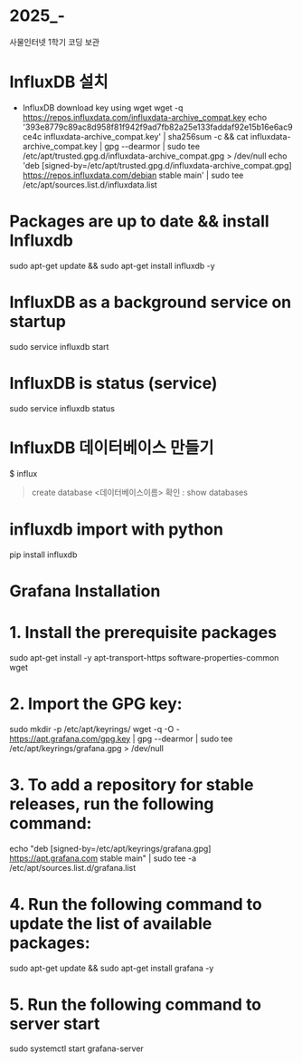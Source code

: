 # 2025_-
사물인터넷 1학기 코딩 보관

# InfluxDB 설치
- InfluxDB download key using wget
wget -q https://repos.influxdata.com/influxdata-archive_compat.key
echo '393e8779c89ac8d958f81f942f9ad7fb82a25e133faddaf92e15b16e6ac9ce4c influxdata-archive_compat.key' | sha256sum -c && cat influxdata-archive_compat.key | gpg --dearmor | sudo tee /etc/apt/trusted.gpg.d/influxdata-archive_compat.gpg > /dev/null
echo 'deb [signed-by=/etc/apt/trusted.gpg.d/influxdata-archive_compat.gpg] https://repos.influxdata.com/debian stable main' | sudo tee /etc/apt/sources.list.d/influxdata.list

# Packages are up to date && install Influxdb
sudo apt-get update && sudo apt-get install influxdb -y

# InfluxDB as a background service on startup
sudo service influxdb start

# InfluxDB is status (service)
sudo service influxdb status

# InfluxDB 데이터베이스 만들기
$ influx

>create database <데이터베이스이름>
확인 : show databases
>
# influxdb import with python
pip install influxdb

# Grafana Installation

# 1. Install the prerequisite packages
sudo apt-get install -y apt-transport-https software-properties-common wget

# 2. Import the GPG key:
sudo mkdir -p /etc/apt/keyrings/
wget -q -O - https://apt.grafana.com/gpg.key | gpg --dearmor | sudo tee /etc/apt/keyrings/grafana.gpg > /dev/null

# 3. To add a repository for stable releases, run the following command:
echo "deb [signed-by=/etc/apt/keyrings/grafana.gpg] https://apt.grafana.com stable main" | sudo tee -a /etc/apt/sources.list.d/grafana.list

# 4. Run the following command to update the list of available packages:
sudo apt-get update && sudo apt-get install grafana -y

# 5. Run the following command to server start
sudo systemctl start grafana-server
